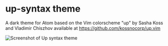 # up-syntax theme

A dark theme for Atom based on the Vim colorscheme "up" by Sasha Koss and Vladimir
Chiszhov available at https://github.com/kossnocorp/up.vim

![Screenshot of Up syntax
theme](https://github.com/getfretless/up-syntax/raw/master/up-syntax.png)
